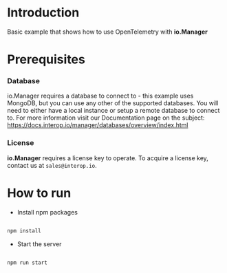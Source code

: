 # Introduction

Basic example that shows how to use OpenTelemetry with **io.Manager**

# Prerequisites

### Database

io.Manager requires a database to connect to - this example uses MongoDB, but you can use any other of the supported databases. You will need to either have a local instance or setup a remote database to connect to. For more information visit our Documentation page on the subject: https://docs.interop.io/manager/databases/overview/index.html

### License

**io.Manager** requires a license key to operate. To acquire a license key, contact us at `sales@interop.io`.

# How to run

- Install npm packages

```sh

npm install

```

- Start the server

```sh

npm run start

```
